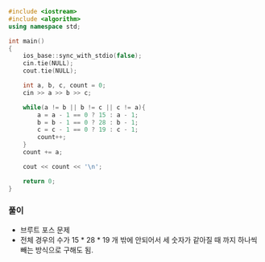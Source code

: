 ```cpp
#include <iostream>
#include <algorithm>
using namespace std;

int main()
{
    ios_base::sync_with_stdio(false);
    cin.tie(NULL);
    cout.tie(NULL);

    int a, b, c, count = 0;
    cin >> a >> b >> c;

    while(a != b || b != c || c != a){
        a = a - 1 == 0 ? 15 : a - 1;
        b = b - 1 == 0 ? 28 : b - 1;
        c = c - 1 == 0 ? 19 : c - 1;
        count++;
    }
    count += a;

    cout << count << '\n';

    return 0;
}
```

### 풀이
- 브루트 포스 문제
- 전체 경우의 수가 15 * 28 * 19 개 밖에 안되어서 세 숫자가 같아질 때 까지 하나씩 빼는 방식으로 구해도 됨.